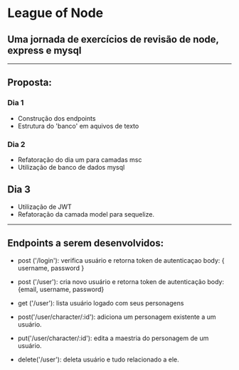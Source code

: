 # League of Node
## Uma jornada de exercícios de revisão de node, express e mysql 
___

## Proposta:
### Dia 1
   - Construção dos endpoints
   - Estrutura do 'banco' em aquivos de texto

### Dia 2
   - Refatoração do dia um para camadas msc 
   - Utilização de banco de dados mysql

## Dia 3
   - Utilização de JWT
   - Refatoração da camada model para sequelize.
___

## Endpoints a serem desenvolvidos:
  - post ('/login'): verifica usuário e retorna token de autenticaçao
    body: { username, password }

  - post ('/user'): cria novo usuário e retorna token de autenticação
    body: {email, username, password}

  - get ('/user'): lista usuário logado com seus personagens

  - post('/user/character/:id'): adiciona um personagem existente a um usuário.

  - put('/user/character/:id'): edita a maestria do personagem de um usuário. 

  - delete('/user'): deleta usuário e tudo relacionado a ele.